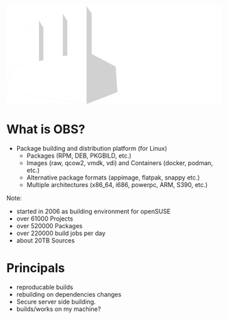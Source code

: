 <!-- .slide: data-state="section-break" id="about-obs"  data-menu-title="About OpenBuildService" -->
<img alt="Open Build Service" src="images/obs-logo.png">


<!-- .slide: data-state="normal" id="what-is-obs" data-timing="20s"-->
# What is OBS?

* Package building and distribution platform (for Linux)
  * Packages (RPM, DEB, PKGBILD, etc.)
  * Images (raw, qcow2, vmdk, vdi) and Containers (docker, podman, etc.)
  * Alternative package formats (appimage, flatpak, snappy etc.)
  * Multiple architectures (x86_64, i686, powerpc, ARM, S390, etc.)
 

Note:

* started in 2006 as building environment for openSUSE
* over 61000 Projects
* over 520000 Packages
* over 220000 build jobs per day
* about 20TB Sources

<!-- .slide: data-state="normal" id="obs-principals" data-timing="20s"-->
# Principals

* reproducable builds
* rebuilding on dependencies changes
* Secure server side building.
* builds/works on my machine?
